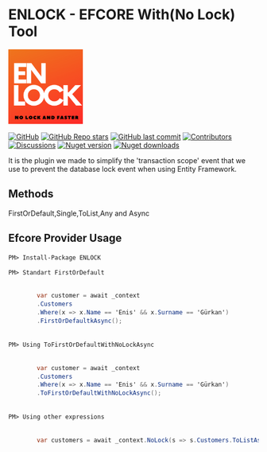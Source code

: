 
# ENLOCK - EFCORE With(No Lock) Tool
<img src="https://github.com/enisgurkann/ENLOCK/blob/master/ENLOCK.png?raw=true" data-canonical-src="https://github.com/enisgurkann/ENLOCK/blob/master/ENLOCK.png?raw=true" width="150" height="150" />


[![GitHub](https://img.shields.io/github/license/enisgurkann/ENLOCK?color=594ae2&logo=github&style=flat-square)](https://github.com/enisgurkann/ENLOCK/blob/master/LICENSE)
[![GitHub Repo stars](https://img.shields.io/github/stars/enisgurkann/ENLOCK?color=594ae2&style=flat-square&logo=github)](https://github.com/enisgurkann/ENLOCK/stargazers)
[![GitHub last commit](https://img.shields.io/github/last-commit/enisgurkann/ENLOCK?color=594ae2&style=flat-square&logo=github)](https://github.com/mudblazor/mudblazor)
[![Contributors](https://img.shields.io/github/contributors/enisgurkann/ENLOCK?color=594ae2&style=flat-square&logo=github)](https://github.com/enisgurkann/ENLOCK/graphs/contributors)
[![Discussions](https://img.shields.io/github/discussions/enisgurkann/ENLOCK?color=594ae2&logo=github&style=flat-square)](https://github.com/enisgurkann/ENLOCK/discussions)
[![Nuget version](https://img.shields.io/nuget/v/ENLOCK?color=ff4081&label=nuget%20version&logo=nuget&style=flat-square)](https://www.nuget.org/packages/ENLOCK/)
[![Nuget downloads](https://img.shields.io/nuget/dt/ENLOCK?color=ff4081&label=nuget%20downloads&logo=nuget&style=flat-square)](https://www.nuget.org/packages/ENLOCK/)



It is the plugin we made to simplify the 'transaction scope' event that we use to prevent the database lock event when using Entity Framework.
 
 ## Methods
 FirstOrDefault,Single,ToList,Any and Async

## Efcore Provider Usage

```
PM> Install-Package ENLOCK
```


```
PM> Standart FirstOrDefault
```

```csharp

        var customer = await _context
        .Customers
        .Where(x => x.Name == 'Enis' && x.Surname == 'Gürkan')
        .FirstOrDefaultkAsync();
 
```
 
```
PM> Using ToFirstOrDefaultWithNoLockAsync
```

```csharp

        var customer = await _context
        .Customers
        .Where(x => x.Name == 'Enis' && x.Surname == 'Gürkan')
        .ToFirstOrDefaultWithNoLockAsync();
 
```

```
PM> Using other expressions
```

```csharp

        var customers = await _context.NoLock(s => s.Customers.ToListAsync());
 
```



 
